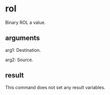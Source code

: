 # rol

Binary ROL a value.

## arguments

arg1: Destination.

arg2: Source.

## result

This command does not set any result variables.
